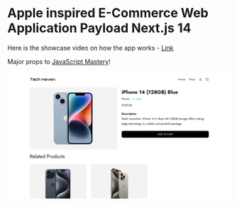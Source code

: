 # Apple inspired E-Commerce Web Application Payload Next.js 14

Here is the showcase video on how the app works - [Link](https://youtu.be/X1_t10hA__c?si=jdyUf5c0SLqX1dd9)

Major props to [JavaScript Mastery](https://www.youtube.com/@javascriptmastery)!

![app-image](https://github.com/railanbaigazy/e-commerce/blob/main/public/app.png)

